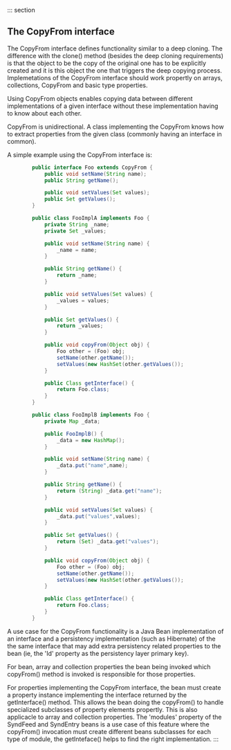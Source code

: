 ::: section
## The CopyFrom interface

The CopyFrom interface defines functionality similar to a deep cloning.
The difference with the clone() method (besides the deep cloning
requirements) is that the object to be the copy of the original one has
to be explicitly created and it is this object the one that triggers the
deep copying process. Implemetations of the CopyFrom interface should
work propertly on arrays, collections, CopyFrom and basic type
properties.

Using CopyFrom objects enables copying data between different
implementations of a given interface without these implementation having
to know about each other.

CopyFrom is unidirectional. A class implementing the CopyFrom knows how
to extract properties from the given class (commonly having an interface
in common).

A simple example using the CopyFrom interface is:

```java
        public interface Foo extends CopyFrom {
            public void setName(String name);
            public String getName();

            public void setValues(Set values);
            public Set getValues();
        }

        public class FooImplA implements Foo {
            private String _name;
            private Set _values;

            public void setName(String name) {
                _name = name;
            }

            public String getName() {
                return _name;
            }

            public void setValues(Set values) {
                _values = values;
            }

            public Set getValues() {
                return _values;
            }

            public void copyFrom(Object obj) {
                Foo other = (Foo) obj;
                setName(other.getName());
                setValues(new HashSet(other.getValues());
            }

            public Class getInterface() {
                return Foo.class;
            }
        }

        public class FooImplB implements Foo {
            private Map _data;

            public FooImplB() {
                _data = new HashMap();
            }

            public void setName(String name) {
                _data.put("name",name);
            }

            public String getName() {
                return (String) _data.get("name");
            }

            public void setValues(Set values) {
                _data.put("values",values);
            }

            public Set getValues() {
                return (Set) _data.get("values");
            }

            public void copyFrom(Object obj) {
                Foo other = (Foo) obj;
                setName(other.getName());
                setValues(new HashSet(other.getValues());
            }

            public Class getInterface() {
                return Foo.class;
            }
        }
```

A use case for the CopyFrom functionality is a Java Bean implementation
of an interface and a persistency implementation (such as Hibernate) of
the the same interface that may add extra persistency related properties
to the bean (ie, the \'Id\' property as the persistency layer primary
key).

For bean, array and collection properties the bean being invoked which
copyFrom() method is invoked is responsible for those properties.

For properties implementing the CopyFrom interface, the bean must create
a property instance implementing the interface returned by the
getInterface() method. This allows the bean doing the copyFrom() to
handle specialized subclasses of property elements propertly. This is
also applicacle to array and collection properties. The \'modules\'
property of the SyndFeed and SyndEntry beans is a use case of this
feature where the copyFrom() invocation must create different beans
subclasses for each type of module, the getInteface() helps to find the
right implementation.
:::
